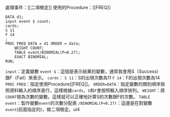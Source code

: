 處理事件：[[二項檢定]]
使用的Procedure：[[FREQ]]
```SAS
DATA d1;
input event $ count;
cards;
S 11
F 14
;
PROC FREQ DATA = d1 ORDER = data;
	WEIGHT COUNT;
	TABLE event/BINOMIAL(P=0.27);
	EXACT BINOMIAL;
RUN;
```
`input`：定義變數
	`event $`：這個是表示結果的變數，通常我會用S（Success）跟F（Fail）來表示。
`cards`：
	`S 11`：S的出現次數為11
	`F 14`：F的出現次數為14
`PROC FREQ`：指定使用Procedure[[FREQ]]。
	`ORDER=DATA`：指定變數的類別順序按照資料輸入的順序進行，這樣根據`cards`，`S`和`F`會按照輸入順序排列。
`WEIGHT`：將`COUNT`視為次數的變數。這樣就可以正確地計算S的次數跟F的次數。
`TABLE event`：製作變數`event`的次數分配表
`/BINOMIAL(P=0.27)`：這邊是在對變數`event`(前面指定的)，做二項檢定。ul4
